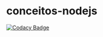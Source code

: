 # conceitos-nodejs
[![Codacy Badge](https://api.codacy.com/project/badge/Grade/1eca912aeab743fb86a968af1977d938)](https://app.codacy.com/manual/gleyconxavier/conceitos-nodejs?utm_source=github.com&utm_medium=referral&utm_content=gleyconxavier/conceitos-nodejs&utm_campaign=Badge_Grade_Dashboard)
